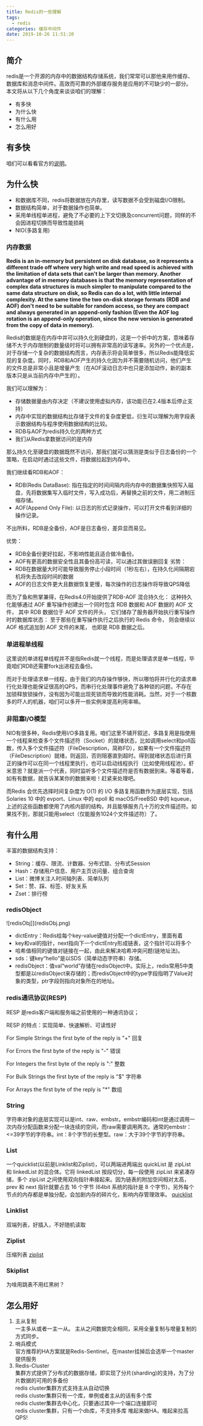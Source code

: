 ```yaml
---
title: Redis的一些理解
tags:
  - redis
categories: 缓存中间件
date: 2019-10-26 11:51:20
---
```



## 简介
redis是一个开源的内存中的数据结构存储系统，我们常常可以那他来用作缓存、数据库和消息中间件。高效而可靠的外部缓存服务是应用的不可缺少的一部分。
本文将从以下几个角度来谈谈咱们的理解：
  * 有多快
  * 为什么快
  * 有什么用
  * 怎么用好

## 有多快
  咱们可以看看官方的[说明](https://redis.io/topics/benchmarks)。  

## 为什么快
  * 和数据库不同，redis将数据放在内存里，读写数据不会受到磁盘I/O限制。
  * 数据结构简单，对于数据操作也简单。
  * 采用单线程单进程，避免了不必要的上下文切换及concurrent问题，同样的不会因进程切换而导致性能损耗
  * NIO(多路复用)

### 内存数据
  **Redis is an in-memory but persistent on disk database, so it represents a different trade off where very high write and read speed is achieved with the limitation of data sets that can't be larger than memory. Another advantage of in memory databases is that the memory representation of complex data structures is much simpler to manipulate compared to the same data structure on disk, so Redis can do a lot, with little internal complexity. At the same time the two on-disk storage formats (RDB and AOF) don't need to be suitable for random access, so they are compact and always generated in an append-only fashion (Even the AOF log rotation is an append-only operation, since the new version is generated from the copy of data in memory).**

Redis的数据是在内存中并可以持久化到硬盘的，这是一个折中的方案，意味着存储不大于内存限制的数量级时将可以拥有非常高的读写速率。另外的一个优点是，对于存储一个复杂的数据结构而言，内存表示将会简单很多，所以Redis能降低实现的复杂度。同时，RDB和AOF产生的持久化因为并不需要随机访问，他们产生的文件总是非常小且是增量产生（在AOF滚动日志中也只是添加动作，新的副本版本只是从当前内存中产生的）。

我们可以理解为：
  * 存储数据量由内存决定（不建议使用虚拟内存，该功能已在2.4版本后停止支持）
  * 内存中实现的数据结构比存储于文件的复杂度更低，衍生可以理解为用字段表示数据结构与程序使用数据结构的比较。
  * RDB与AOF为redis持久化的两种方式
  * 我们从Redis拿数据访问的是内存

那么持久化至硬盘的数据既然不访问，那我们就可以猜测是类似于日志备份的一个策略，在启动时通过这些文件，将数据拉起到内存中。

我们继续看RDB和AOF：
  * RDB(Redis DataBase): 指在指定的时间间隔内将内存中的数据集快照写入磁盘，先将数据集写入临时文件，写入成功后，再替换之前的文件，用二进制压缩存储。
  * AOF(Append Only File): 以日志的形式记录操作，可以打开文件看到详细的操作记录。

不出所料，RDB是全备份，AOF是日志备份，差异显而易见。  

优势：
  * RDB全备份更好拉起，不影响性能且适合做冷备份。
  * AOF有更高的数据安全性且其备份高可读，可以通过其做误删回复
劣势：
  * RDB在数据量大时可能导致服务停止小段时间（1秒左右），在持久化间隔期宕机将失去改段时间的数据
  * AOF的日志文件更大且数据恢复更慢，每次操作的日志操作将导致QPS降低

而为了鱼和熊掌兼得，在Redis4.0开始提供了RDB-AOF 混合持久化： 这种持久化能够通过 AOF 重写操作创建出一个同时包含 RDB 数据和 AOF 数据的 AOF 文件， 其中 RDB 数据位于 AOF 文件的开头， 它们储存了服务器开始执行重写操作时的数据库状态： 至于那些在重写操作执行之后执行的 Redis 命令， 则会继续以 AOF 格式追加到 AOF 文件的末尾， 也即是 RDB 数据之后。

### 单进程单线程
这里说的单进程单线程并不是指Redis就一个线程，而是处理请求是单一线程，毕竟咱们RDB还需要fork出进程去备份。

而对于处理请求单一线程，由于我们的内存操作够快，所以哪怕将并行化的请求串行化处理也能保证很高的QPS，而串行化处理事件避免了各种锁的问题，不存在加锁释放锁操作，没有因为可能出现死锁而导致的性能消耗。当然，对于一个核数多的吓人的机器，咱们可以多开一些实例来提高利用率嘛。

### 非阻塞I/O模型
NIO有很多种，Redis使用I/O多路复用。咱们这里不铺开叙述，多路复用是指使用一个线程来检查多个文件描述符（Socket）的就绪状态，比如调用select和poll函数，传入多个文件描述符（FileDescription，简称FD），如果有一个文件描述符（FileDescription）就绪，则返回，否则阻塞直到超时。得到就绪状态后进行真正的操作可以在同一个线程里执行，也可以启动线程执行（比如使用线程池）。虾米意思？就是派一个代表，同时监听多个文件描述符是否有数据到来。等着等着，如有有数据，就告诉某某你的数据来啦！赶紧来处理吧。  

而Redis 会优先选择时间复杂度为 O(1) 的 I/O 多路复用函数作为底层实现，包括 Solaries 10 中的 evport、Linux 中的 epoll 和 macOS/FreeBSD 中的 kqueue，上述的这些函数都使用了内核内部的结构，并且能够服务几十万的文件描述符。如果找不到，那就只能用select（仅能服务1024个文件描述符）了。

## 有什么用
  丰富的数据结构支持：
  * String：缓存、限流、计数器、分布式锁、分布式Session
  * Hash：存储用户信息、用户主页访问量、组合查询
  * List：微博关注人时间轴列表、简单队列
  * Set：赞、踩、标签、好友关系
  * Zset：排行榜

### redisObject
  ![redisObj]](redisObj.png)
  * dictEntry：Redis给每个key-value键值对分配一个dictEntry，里面有着
  * key和val的指针，next指向下一个dictEntry形成链表，这个指针可以将多个
  * 哈希值相同的键值对链接在一起，由此来解决哈希冲突问题(链地址法)。
  * sds：键key“hello”是以SDS（简单动态字符串）存储。
  * redisObject：值val“world”存储在redisObject中。实际上，redis常用5中类型都是以redisObject来存储的；而redisObject中的type字段指明了Value对象的类型，ptr字段则指向对象所在的地址。

### redis通讯协议(RESP)
RESP 是redis客户端和服务端之前使用的一种通讯协议；

RESP 的特点：实现简单、快速解析、可读性好

For Simple Strings the first byte of the reply is "+" 回复

For Errors the first byte of the reply is "-" 错误

For Integers the first byte of the reply is ":" 整数

For Bulk Strings the first byte of the reply is "$" 字符串

For Arrays the first byte of the reply is "*" 数组

### String
字符串对象的底层实现可以是int、raw、embstr。embstr编码和int是通过调用一次内存分配函数来分配一块连续的空间，而raw需要调用两次。通常的embstr：<=39字节的字符串。int：8个字节的长整型。raw：大于39个字节的字符串。

### List
一个quicklist(以前是Linklist和Ziplist)，可以两端进两端出
quickList 是 zipList 和 linkedList 的混合体。它将 linkedList 按段切分，每一段使用 zipList 来紧凑存储，多个 zipList 之间使用双向指针串接起来。因为链表的附加空间相对太高，prev 和 next 指针就要占去 16 个字节 (64bit 系统的指针是 8 个字节)，另外每个节点的内存都是单独分配，会加剧内存的碎片化，影响内存管理效率。
[quicklist](quicklist.png)

### Linklist
双端列表，好插入，不好随机读取

### Ziplist
压缩列表
[ziplist](zlist.png)

### Skiplist
为啥用跳表不用红黑树？

## 怎么用好
  1. 主从复制  
  一主多从或者一主一从。
  主从之间数据完全相同，采用全量复制与增量复制的方式同步。
  2. 哨兵模式  
  官方推荐的HA方案就是Redis-Sentinel，在master挂掉后会选举一个master提供服务
  3. Redis-Cluster  
  集群方式提供了分布式的数据存储，即实现了分片(sharding)的支持，为了分片数据的可用的多备份  
   redis cluster集群方式支持主从自动切换  
   redis cluster集群只有一个库，单例或者主从的话有多个库   
   redis cluster集群去中心化，只要通过其中一个端口连接即可   
   redis cluster集群，只有一个db库，不支持多库 
  堆起来做HA，堆起来拉高QPS!